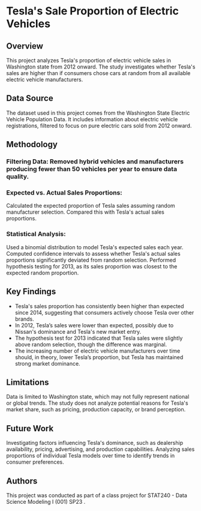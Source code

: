 # Tesla's Sale Proportion of Electric Vehicles
## Overview
This project analyzes Tesla's proportion of electric vehicle sales in Washington state from 2012 onward. The study investigates whether Tesla's sales are higher than if consumers chose cars at random from all available electric vehicle manufacturers.

## Data Source
The dataset used in this project comes from the Washington State Electric Vehicle Population Data. It includes information about electric vehicle registrations, filtered to focus on pure electric cars sold from 2012 onward.

## Methodology
### Filtering Data: Removed hybrid vehicles and manufacturers producing fewer than 50 vehicles per year to ensure data quality.
### Expected vs. Actual Sales Proportions:
Calculated the expected proportion of Tesla sales assuming random manufacturer selection.
Compared this with Tesla's actual sales proportions.
### Statistical Analysis:
Used a binomial distribution to model Tesla's expected sales each year.
Computed confidence intervals to assess whether Tesla's actual sales proportions significantly deviated from random selection.
Performed hypothesis testing for 2013, as its sales proportion was closest to the expected random proportion.
## Key Findings
  - Tesla's sales proportion has consistently been higher than expected since 2014, suggesting that consumers actively choose Tesla over other brands.
  - In 2012, Tesla’s sales were lower than expected, possibly due to Nissan's dominance and Tesla's new market entry.
  - The hypothesis test for 2013 indicated that Tesla sales were slightly above random selection, though the difference was marginal.
  - The increasing number of electric vehicle manufacturers over time should, in theory, lower Tesla’s proportion, but Tesla has maintained strong market dominance.
## Limitations
Data is limited to Washington state, which may not fully represent national or global trends.
The study does not analyze potential reasons for Tesla's market share, such as pricing, production capacity, or brand perception.
## Future Work
Investigating factors influencing Tesla's dominance, such as dealership availability, pricing, advertising, and production capabilities.
Analyzing sales proportions of individual Tesla models over time to identify trends in consumer preferences.
## Authors
This project was conducted as part of a class project for STAT240 - Data Science Modeling I (001) SP23 .


